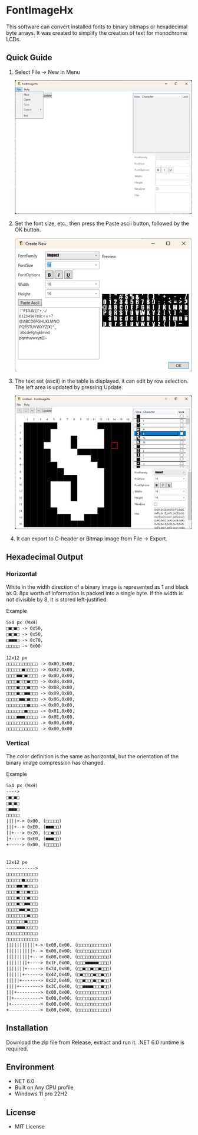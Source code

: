 # FontImageHx

This software can convert installed fonts to binary bitmaps or hexadecimal byte arrays. It was created to simplify the creation of text for monochrome LCDs.

## Quick Guide

1. Select File -> New in Menu
   
   ![](https://github.com/karakirimu/FontImageHx/blob/Image/screenshot/MainWindow_1.png?raw=true)

2. Set the font size, etc., then press the Paste ascii button, followed by the OK button.
   
   ![](https://github.com/karakirimu/FontImageHx/blob/Image/screenshot/TextWizard_1.png?raw=true)

3. The text set (ascii) in the table is displayed. it can edit by row selection. The left area is updated by pressing Update.
   
   ![](https://github.com/karakirimu/FontImageHx/blob/Image/screenshot/MainWindow_2.png?raw=true)

   4. It can export to C-header or Bitmap image from File -> Export.

## Hexadecimal Output

### Horizontal

White in the width direction of a binary image is represented as 1 and black as 0. 8px worth of information is packed into a single byte. If the width is not divisible by 8, it is stored left-justified.

Example

```
5x4 px (WxH)
□■□■□ -> 0x50,
□■□■□ -> 0x50,
□■■■□ -> 0x70,
□□□□□ -> 0x00

12x12 px
□□□□□□□□□□□□ -> 0x00,0x00,
□□□□□□■□□□□□ -> 0x02,0x00,
□□□□■■□■□□□□ -> 0x0D,0x00,
□□□□■□□□■□□□ -> 0x08,0x80,
□□□□■□□□■□□□ -> 0x08,0x80,
□□□□■□□■■□□□ -> 0x09,0x80,
□□□□□■■□■□□□ -> 0x06,0x80,
□□□□□□□□■□□□ -> 0x00,0x80,
□□□□□□□■□□□□ -> 0x01,0x00,
□□□□■■■□□□□□ -> 0x0E,0x00,
□□□□□□□□□□□□ -> 0x00,0x00,
□□□□□□□□□□□□ -> 0x00,0x00
```

### Vertical

The color definition is the same as horizontal, but the orientation of the binary image compression has changed.



Example

```
5x4 px (WxH)
----> 
□■□■□
□■□■□
□■■■□
□□□□□
||||+-> 0x00, (□□□□□)
|||+--> 0xE0, (■■■□□)
||+---> 0x20, (□□■□□)
|+----> 0xE0, (■■■□□)
+-----> 0x00, (□□□□□)


12x12 px
----------->
□□□□□□□□□□□□
□□□□□□■□□□□□
□□□□■■□■□□□□
□□□□■□□□■□□□
□□□□■□□□■□□□
□□□□■□□■■□□□
□□□□□■■□■□□□
□□□□□□□□■□□□
□□□□□□□■□□□□
□□□□■■■□□□□□
□□□□□□□□□□□□
□□□□□□□□□□□□
|||||||||||+-> 0x00,0x00, (□□□□□□□□□□□□)
||||||||||+--> 0x00,0x00, (□□□□□□□□□□□□)
|||||||||+---> 0x00,0x00, (□□□□□□□□□□□□)
||||||||+----> 0x1F,0x00, (□□□■■■■■□□□□)
|||||||+-----> 0x24,0x80, (□□■□□■□□■□□□)
||||||+------> 0x42,0x40, (□■□□□□■□□■□□)
|||||+-------> 0x22,0x40, (□□■□□□■□□■□□)
||||+--------> 0x3C,0x40, (□□■■■■□□□■□□)
|||+---------> 0x00,0x00, (□□□□□□□□□□□□)
||+----------> 0x00,0x00, (□□□□□□□□□□□□)
|+-----------> 0x00,0x00, (□□□□□□□□□□□□)
+------------> 0x00,0x00, (□□□□□□□□□□□□)
```

## Installation

Download the zip file from Release, extract and run it. .NET 6.0 runtime is required.

## Environment

- NET 6.0
- Built on Any CPU profile
- Windows 11 pro 22H2

## License

- MIT License